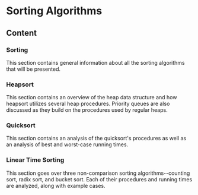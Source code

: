 # Sorting Algorithms

## Content

### Sorting
This section contains general information about all the sorting algorithms that will be presented.

### Heapsort
This section contains an overview of the heap data structure and how heapsort utilizes several heap procedures. Priority queues are also discussed as they build on the procedures used by regular heaps.

### Quicksort
This section contains an analysis of the quicksort's procedures as well as an analysis of best and worst-case running times.

### Linear Time Sorting
This section goes over three non-comparison sorting algorithms--counting sort, radix sort, and bucket sort. Each of their procedures and running times are analyzed, along with example cases.
